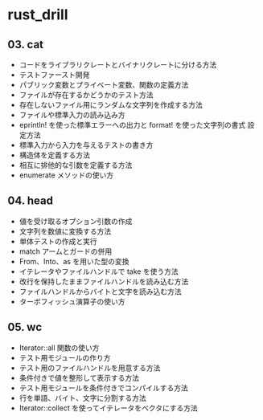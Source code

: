 # rust_drill

## 03. cat

- コードをライブラリクレートとバイナリクレートに分ける方法
- テストファースト開発
- パブリック変数とプライベート変数、関数の定義方法
- ファイルが存在するかどうかのテスト方法
- 存在しないファイル用にランダムな文字列を作成する方法
- ファイルや標準入力の読み込み方
- eprintln! を使った標準エラーへの出力と format! を使った文字列の書式 設定方法
- 標準入力から入力を与えるテストの書き方
- 構造体を定義する方法
- 相互に排他的な引数を定義する方法
- enumerate メソッドの使い方

## 04. head

- 値を受け取るオプション引数の作成
- 文字列を数値に変換する方法
- 単体テストの作成と実行
- match アームとガードの併用
- From、Into、as を用いた型の変換
- イテレータやファイルハンドルで take を使う方法
- 改行を保持したままファイルハンドルを読み込む方法
- ファイルハンドルからバイトと文字を読み込む方法
- ターボフィッシュ演算子の使い方

## 05. wc

- Iterator::all 関数の使い方
- テスト用モジュールの作り方
- テスト用のファイルハンドルを用意する方法
- 条件付きで値を整形して表示する方法
- テスト用モジュールを条件付きでコンパイルする方法
- 行を単語、バイト、文字に分割する方法
- Iterator::collect を使ってイテレータをベクタにする方法
